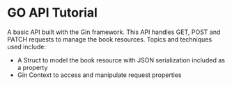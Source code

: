 # GO API Tutorial

A basic API built with the Gin framework. This API handles GET, POST and PATCH requests to manage the book resources. Topics and techniques used include:

* A Struct to model the book resource with JSON serialization included as a property
* Gin Context to access and manipulate request properties

